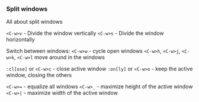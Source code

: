 ### Split windows

All about split windows

`<C-w>v` - Divide the window vertically
`<C-w>s` - Divide the window horizontally

Switch between windows:
`<C-w>w` - cycle open windows
`<C-w>h`, `<C-w>j`, `<C-w>k`, `<C-w>l` move around in the windows

`:cl[ose]` or `<C-w>c` - close active window
`:on[ly]` or `<C-w>o` - keep the active window, closing the others

`<C-w>=` - equalize all windows
`<C-w>_` - maximize height of the active window
`<C-w>|` - maximize width of the active window
